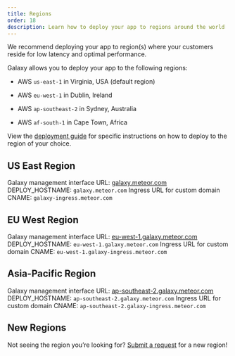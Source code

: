```yaml
---
title: Regions
order: 18
description: Learn how to deploy your app to regions around the world
---
```


We recommend deploying your app to region(s) where your customers reside for low latency and optimal performance.

Galaxy allows you to deploy your app to the following regions:

- AWS `us-east-1` in Virginia, USA (default region)

- AWS `eu-west-1` in Dublin, Ireland

- AWS `ap-southeast-2` in Sydney, Australia

- AWS `af-south-1` in Cape Town, Africa

View the [deployment guide](deploy-to-galaxy.html) for specific instructions on how to deploy to the region of your choice.

<h2 id="us-east">US East Region</h2>

Galaxy management interface URL: [galaxy.meteor.com](https://galaxy.meteor.com)
DEPLOY_HOSTNAME: `galaxy.meteor.com`
Ingress URL for custom domain CNAME: `galaxy-ingress.meteor.com`

<h2 id="eu-west">EU West Region</h2>

Galaxy management interface URL: [eu-west-1.galaxy.meteor.com](https://eu-west-1.galaxy.meteor.com/)
DEPLOY_HOSTNAME: `eu-west-1.galaxy.meteor.com`
Ingress URL for custom domain CNAME: `eu-west-1.galaxy-ingress.meteor.com`

<h2 id="ap-southeast">Asia-Pacific Region</h2>

Galaxy management interface URL: [ap-southeast-2.galaxy.meteor.com](https://ap-southeast-2.galaxy.meteor.com)
DEPLOY_HOSTNAME: `ap-southeast-2.galaxy.meteor.com`
Ingress URL for custom domain CNAME: `ap-southeast-2.galaxy-ingress.meteor.com`

<h2 id="new_regions">New Regions</h2>
Not seeing the region you’re looking for? <a href="https://forms.gle/kPmMraMLxKgSYzyEA" target="_blank" class="link">Submit a request</a> for a new region!
